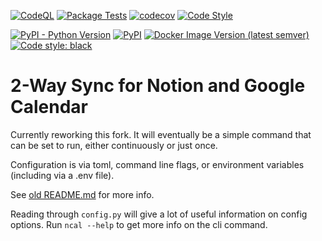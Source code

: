 [![CodeQL](https://github.com/SG60/ncal/actions/workflows/codeql-analysis.yml/badge.svg)](https://github.com/SG60/ncal/actions/workflows/codeql-analysis.yml)
[![Package Tests](https://github.com/SG60/ncal/actions/workflows/tests.yml/badge.svg)](https://github.com/SG60/ncal/actions/workflows/tests.yml)
[![codecov](https://codecov.io/gh/SG60/ncal/branch/main/graph/badge.svg?token=UZCOEA0YWQ)](https://codecov.io/gh/SG60/ncal)
[![Code Style](https://github.com/SG60/ncal/actions/workflows/code-style.yml/badge.svg)](https://github.com/SG60/ncal/actions/workflows/code-style.yml)
  
[![PyPI - Python Version](https://img.shields.io/pypi/pyversions/ncal?label=supported%20python)](https://pypi.org/project/ncal/)
[![PyPI](https://img.shields.io/pypi/v/ncal?logo=python)](https://pypi.org/project/ncal/)
[![Docker Image Version (latest semver)](https://img.shields.io/docker/v/sg60/ncal?label=docker&logo=docker)](https://hub.docker.com/r/sg60/ncal)
[![Code style: black](https://img.shields.io/badge/code%20style-black-000000.svg)](https://github.com/psf/black)

# 2-Way Sync for Notion and Google Calendar
  
Currently reworking this fork. It will eventually be a simple command that can be set to run, either continuously or just once.

Configuration is via toml, command line flags, or environment variables (including via a .env file).

See [old README.md](https://github.com/SG60/ncal/blob/main/oldREADME.md) for more info.


Reading through `config.py` will give a lot of useful information on config options. Run `ncal --help` to get more info on the cli command.
